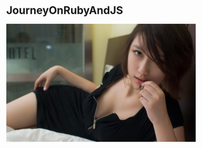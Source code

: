 JourneyOnRubyAndJS
==================
![girl](https://github.com/xiaoboJoin/whatever/blob/master/beauty.jpg)


